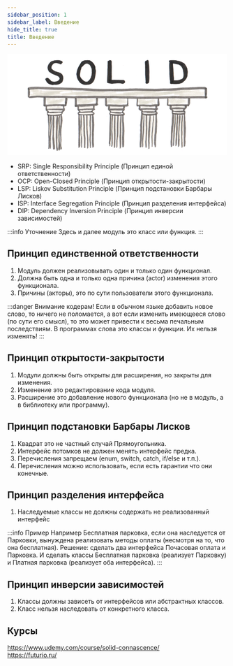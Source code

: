 ```yaml
---
sidebar_position: 1
sidebar_label: Введение
hide_title: true
title: Введение
---
```


![intro](./intro.png)

- SRP: Single Responsibility Principle (Принцип единой ответственности)  
- OCP: Open-Closed Principle (Принцип открытости-закрытости)  
- LSP: Liskov Substitution Principle (Принцип подстановки Барбары Лисков)  
- ISP: Interface Segregation Principle (Принцип разделения интерфейса)  
- DIP: Dependency Inversion Principle (Принцип инверсии зависимостей)  

:::info Уточнение
Здесь и далее модуль это класс или функция.
:::

Принцип единственной ответственности
------------------------------------

1. Модуль должен реализовывать один и только один функционал.
2. Должна быть одна и только одна причина (actor) изменения этого функционала.
3. Причины (акторы), это по сути пользователи этого функционала.

:::danger Внимание кодерам!
Если в обычном языке добавить новое слово, то ничего не поломается,
а вот если изменить имеющееся слово (по сути его смысл),
то это может привести к весьма печальным последствиям.
В программах слова это классы и функции. Их нельзя изменять!
:::

Принцип открытости-закрытости
-----------------------------

1. Модули должны быть открыты для расширения, но закрыты для изменения.
2. Изменение это редактирование кода модуля.
3. Расширение это добавление нового функционала (но не в модуль, а в библиотеку или программу).

Принцип подстановки Барбары Лисков
----------------------------------

1. Квадрат это не частный случай Прямоугольника. 
2. Интерфейс потомков не должен менять интерфейс предка.   
3. Перечисления запрещаем (enum, switch, catch, if/else и т.п.).
4. Перечисления можно использовать, если есть гарантии что они конечные.

Принцип разделения интерфейса
-----------------------------

1. Наследуемые классы не должны содержать не реализованный интерфейс

:::info Пример
Например Бесплатная парковка, если она наследуется от Парковки, вынуждена реализовать
методы оплаты (несмотря на то, что она бесплатная). Решение: сделать два интерфейса Почасовая оплата и Парковка.
И сделать классы Бесплатная парковка (реализует Парковку) и Платная парковка (реализует оба интерфейса).
:::

Принцип инверсии зависимостей
-----------------------------

1. Классы должны зависеть от интерфейсов или абстрактных классов.
2. Класс нельзя наследовать от конкретного класса.

Курсы
-----

https://www.udemy.com/course/solid-connascence/  
https://futurio.ru/  